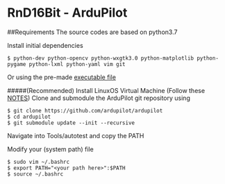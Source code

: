# RnD16Bit - ArduPilot
##Requirements
The source codes are based on python3.7 

Install initial dependencies 
```
$ python-dev python-opencv python-wxgtk3.0 python-matplotlib python-pygame python-lxml python-yaml vim git
```
Or using the pre-made [executable file](https://github.com/1659012/RnD16Bit/tree/ArduPilot/Source%20code/ArduPilot/Notes/Environment%20setup
)

#####(Recommended) Install LinuxOS Virtual Machine (Follow these [NOTES](https://github.com/1659012/RnD16Bit/tree/ArduPilot/Source%20code/ArduPilot/Notes/Virtual%20Machine%20setup))
Clone and submodule the ArduPilot git repository using
```
$ git clone https://github.com/ardupilot/ardupilot
$ cd ardupilot
$ git submodule update --init --recursive
```
Navigate into Tools/autotest and copy the PATH

Modify your <bashrc> (system path) file
```
$ sudo vim ~/.bashrc
$ export PATH="<your path here>":$PATH
$ source ~/.bashrc
```
```
